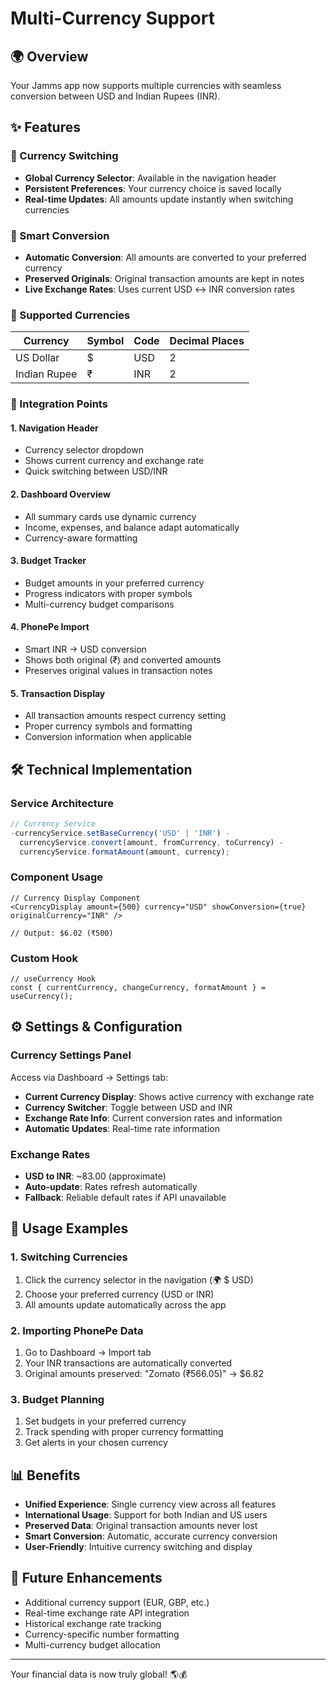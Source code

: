 # Multi-Currency Support

## 🌍 Overview

Your Jamms app now supports multiple currencies with seamless conversion between USD and Indian Rupees (INR).

## ✨ Features

### 💱 Currency Switching

- **Global Currency Selector**: Available in the navigation header
- **Persistent Preferences**: Your currency choice is saved locally
- **Real-time Updates**: All amounts update instantly when switching currencies

### 🔄 Smart Conversion

- **Automatic Conversion**: All amounts are converted to your preferred currency
- **Preserved Originals**: Original transaction amounts are kept in notes
- **Live Exchange Rates**: Uses current USD ↔ INR conversion rates

### 🎯 Supported Currencies

| Currency     | Symbol | Code | Decimal Places |
| ------------ | ------ | ---- | -------------- |
| US Dollar    | $      | USD  | 2              |
| Indian Rupee | ₹      | INR  | 2              |

### 📱 Integration Points

#### 1. **Navigation Header**

- Currency selector dropdown
- Shows current currency and exchange rate
- Quick switching between USD/INR

#### 2. **Dashboard Overview**

- All summary cards use dynamic currency
- Income, expenses, and balance adapt automatically
- Currency-aware formatting

#### 3. **Budget Tracker**

- Budget amounts in your preferred currency
- Progress indicators with proper symbols
- Multi-currency budget comparisons

#### 4. **PhonePe Import**

- Smart INR → USD conversion
- Shows both original (₹) and converted amounts
- Preserves original values in transaction notes

#### 5. **Transaction Display**

- All transaction amounts respect currency setting
- Proper currency symbols and formatting
- Conversion information when applicable

## 🛠 Technical Implementation

### Service Architecture

```typescript
// Currency Service
-currencyService.setBaseCurrency('USD' | 'INR') -
  currencyService.convert(amount, fromCurrency, toCurrency) -
  currencyService.formatAmount(amount, currency);
```

### Component Usage

```tsx
// Currency Display Component
<CurrencyDisplay amount={500} currency="USD" showConversion={true} originalCurrency="INR" />

// Output: $6.02 (₹500)
```

### Custom Hook

```tsx
// useCurrency Hook
const { currentCurrency, changeCurrency, formatAmount } = useCurrency();
```

## ⚙️ Settings & Configuration

### Currency Settings Panel

Access via Dashboard → Settings tab:

- **Current Currency Display**: Shows active currency with exchange rate
- **Currency Switcher**: Toggle between USD and INR
- **Exchange Rate Info**: Current conversion rates and information
- **Automatic Updates**: Real-time rate information

### Exchange Rates

- **USD to INR**: ~83.00 (approximate)
- **Auto-update**: Rates refresh automatically
- **Fallback**: Reliable default rates if API unavailable

## 🚀 Usage Examples

### 1. Switching Currencies

1. Click the currency selector in the navigation (🌍 $ USD)
2. Choose your preferred currency (USD or INR)
3. All amounts update automatically across the app

### 2. Importing PhonePe Data

1. Go to Dashboard → Import tab
2. Your INR transactions are automatically converted
3. Original amounts preserved: "Zomato (₹566.05)" → $6.82

### 3. Budget Planning

1. Set budgets in your preferred currency
2. Track spending with proper currency formatting
3. Get alerts in your chosen currency

## 📊 Benefits

- **Unified Experience**: Single currency view across all features
- **International Usage**: Support for both Indian and US users
- **Preserved Data**: Original transaction amounts never lost
- **Smart Conversion**: Automatic, accurate currency conversion
- **User-Friendly**: Intuitive currency switching and display

## 🔧 Future Enhancements

- Additional currency support (EUR, GBP, etc.)
- Real-time exchange rate API integration
- Historical exchange rate tracking
- Currency-specific number formatting
- Multi-currency budget allocation

---

Your financial data is now truly global! 🌎💰
